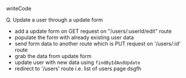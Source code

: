 writeCode

Q. Update a user through a update form

- add a update form on GET request on "/users/:userId/edit" route
- populate the form with already existing user data
- send form data to another route which is PUT request on '/users/:id' route
- grab the data from update form
- update user with new data using `findByIdAndUpdate`
- redirect to '/users' route i.e. list of users page
dsgfh